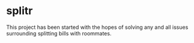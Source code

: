 # splitr

This project has been started with the hopes of solving any and all issues surrounding splitting bills with roommates.
